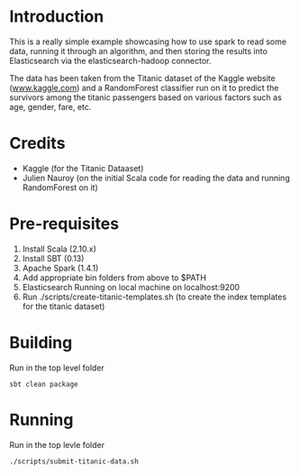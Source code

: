 # Introduction

This is a really simple example showcasing how to use spark to read some data, running it through an algorithm, and then storing the results into Elasticsearch
via the elasticsearch-hadoop connector. 

The data has been taken from the Titanic dataset of the Kaggle website (www.kaggle.com) and a RandomForest classifier run on it to predict the survivors among
the titanic passengers based on various factors such as age, gender, fare, etc.

# Credits

- Kaggle (for the Titanic Dataaset)
- Julien Nauroy (on the initial Scala code for reading the data and running RandomForest on it)

# Pre-requisites

1. Install Scala (2.10.x)
2. Install SBT (0.13)
3. Apache Spark (1.4.1)
4. Add appropriate bin folders from above to $PATH
5. Elasticsearch Running on local machine on localhost:9200
6. Run ./scripts/create-titanic-templates.sh (to create the index templates for the titanic dataset)

# Building
Run in the top level folder

```
sbt clean package
```

# Running

Run in the top levle folder 

```
./scripts/submit-titanic-data.sh
```

